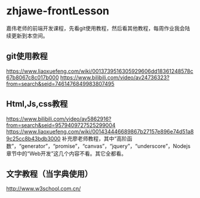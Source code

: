# zhjawe-frontLesson
嘉伟老师的前端开发课程，先看git使用教程，然后看其他教程，每周作业我会陆续更新到本空间。
## git使用教程
https://www.liaoxuefeng.com/wiki/0013739516305929606dd18361248578c67b8067c8c017b000
https://www.bilibili.com/video/av24736323?from=search&seid=7461476849983807495
## Html,Js,css教程
https://www.bilibili.com/video/av5862916?from=search&seid=9579409727525299004
https://www.liaoxuefeng.com/wiki/001434446689867b27157e896e74d51a89c25cc8b43bdb3000
补充廖老师教程，其中“高阶函数”，“generator”，“promise”，“canvas”，“jquery”，“underscore”，Nodejs章节中的“Web开发”这几个内容不看。其它全都看。
## 文字教程（当字典使用）
http://www.w3school.com.cn/

